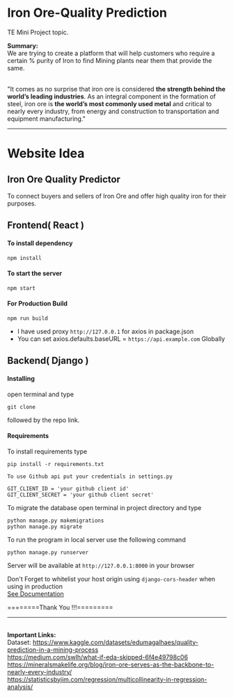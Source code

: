 # Iron Ore-Quality Prediction

TE Mini Project topic. 

**Summary:**<br>
We are trying to create a platform that will help customers who require a certain % purity of Iron to find Mining plants near them that provide the same.

<br>
"It comes as no surprise that iron ore is considered <b>the strength behind the world’s leading industries</b>. As an integral component in the formation of steel, iron ore is <b>the world’s most commonly used metal</b> and critical to nearly every industry, from energy and construction to transportation and equipment manufacturing."


---------------


# Website Idea

## Iron Ore Quality Predictor

To connect buyers and sellers of Iron Ore and offer high quality iron for their purposes.

## Frontend( React )

#### To install dependency

```
npm install
```

#### To start the server

```
npm start
```

#### For Production Build

```
npm run build
```

- I have used proxy `http://127.0.0.1` for axios in package.json
- You can set axios.defaults.baseURL = `https://api.example.com` Globally

## Backend( Django )

#### Installing

open terminal and type

```
git clone 
```
followed by the repo link.

#### Requirements

To install requirements type

```
pip install -r requirements.txt
```

`To use Github api put your credentials in settings.py`

```
GIT_CLIENT_ID = 'your github client id'
GIT_CLIENT_SECRET = 'your github client secret'
```

To migrate the database open terminal in project directory and type

```
python manage.py makemigrations
python manage.py migrate
```

To run the program in local server use the following command

```
python manage.py runserver
```

Server will be available at `http://127.0.0.1:8000` in your browser

Don't Forget to whitelist your host origin using `django-cors-header` when using in production<br>
[See Documentation](https://pypi.org/project/django-cors-headers/)

========Thank You !!!=========



---------------

<br>**Important Links:**<br>
Dataset: https://www.kaggle.com/datasets/edumagalhaes/quality-prediction-in-a-mining-process<br>
https://medium.com/swlh/what-if-eda-skipped-6f4e49798c06<br>
https://mineralsmakelife.org/blog/iron-ore-serves-as-the-backbone-to-nearly-every-industry/<br>
https://statisticsbyjim.com/regression/multicollinearity-in-regression-analysis/<br>
